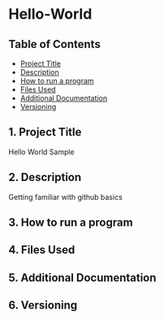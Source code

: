 # Hello-World

## Table of Contents

- [Project Title](#Project-Title)
- [Description](#Description)
- [How to run a program](#How-to-run-a-program)
- [Files Used](#Files-Used)
- [Additional Documentation](#Additional-Documentation)
- [Versioning](#Versioning)

## 1. **Project Title**

 Hello World Sample
 
## 2. **Description**

 Getting familiar with github basics
 
## 3. **How to run a program**

## 4. **Files Used**

## 5. **Additional Documentation**

## 6. **Versioning**

